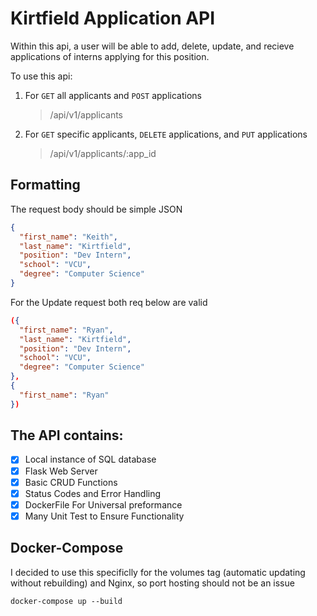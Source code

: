 # Kirtfield Application API

Within this api, a user will be able to add, delete, update, and recieve applications of interns applying for this position.

To use this api:

1. For `GET` all applicants and `POST` applications
   > /api/v1/applicants
2. For `GET` specific applicants, `DELETE` applications, and `PUT` applications
   > /api/v1/applicants/:app_id

## Formatting

The request body should be simple JSON

```json
{
  "first_name": "Keith",
  "last_name": "Kirtfield",
  "position": "Dev Intern",
  "school": "VCU",
  "degree": "Computer Science"
}
```

For the Update request both req below are valid

```json
({
  "first_name": "Ryan",
  "last_name": "Kirtfield",
  "position": "Dev Intern",
  "school": "VCU",
  "degree": "Computer Science"
},
{
  "first_name": "Ryan"
})
```

## The API contains:

- [x] Local instance of SQL database
- [x] Flask Web Server
- [x] Basic CRUD Functions
- [x] Status Codes and Error Handling
- [x] DockerFile For Universal preformance
- [x] Many Unit Test to Ensure Functionality

## Docker-Compose

I decided to use this specificlly for the volumes tag (automatic updating without rebuilding) and Nginx, so port hosting should not be an issue

```
docker-compose up --build
```
